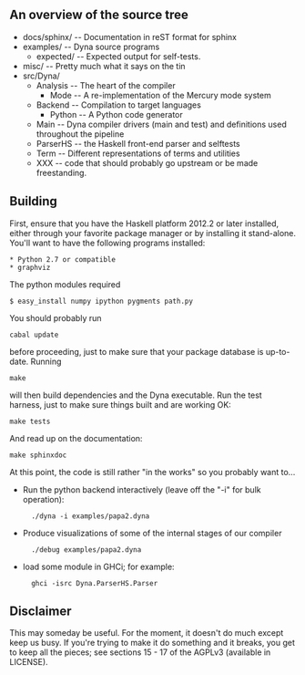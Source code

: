 An overview of the source tree
------------------------------

* docs/sphinx/         -- Documentation in reST format for sphinx
* examples/            -- Dyna source programs
    *  expected/       -- Expected output for self-tests.
* misc/                -- Pretty much what it says on the tin
* src/Dyna/
    * Analysis         -- The heart of the compiler
        * Mode         -- A re-implementation of the Mercury mode system
    * Backend          -- Compilation to target languages
        * Python       -- A Python code generator
    * Main             -- Dyna compiler drivers (main and test) and definitions used throughout the pipeline
    * ParserHS         -- the Haskell front-end parser and selftests
    * Term             -- Different representations of terms and utilities
    * XXX              -- code that should probably go upstream or be made freestanding.

Building
--------

First, ensure that you have the Haskell platform 2012.2 or later installed,
either through your favorite package manager or by installing it stand-alone.
You'll want to have the following programs installed:

    * Python 2.7 or compatible
    * graphviz

The python modules required

    $ easy_install numpy ipython pygments path.py

You should probably run

    cabal update

before proceeding, just to make sure that your package database is
up-to-date.  Running

    make

will then build dependencies and the Dyna executable.  Run the test harness,
just to make sure things built and are working OK:

    make tests

And read up on the documentation:

    make sphinxdoc

At this point, the code is still rather "in the works" so you probably want
to...

* Run the python backend interactively (leave off the "-i" for bulk operation):

        ./dyna -i examples/papa2.dyna

* Produce visualizations of some of the internal stages of our compiler

        ./debug examples/papa2.dyna

* load some module in GHCi; for example:

        ghci -isrc Dyna.ParserHS.Parser

Disclaimer
----------

This may someday be useful.  For the moment, it doesn't do much except keep
us busy.  If you're trying to make it do something and it breaks, you get to
keep all the pieces; see sections 15 - 17 of the AGPLv3 (available in
LICENSE).
